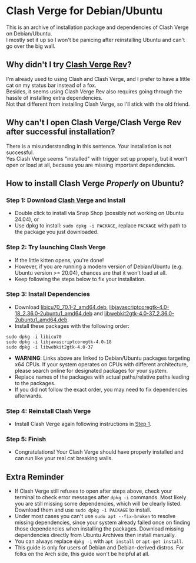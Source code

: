 # Clash Verge for Debian/Ubuntu  

This is an archive of installation package and dependencies of Clash Verge on Debian/Ubuntu.  
I mostly set it up so I won't be panicing after reinstalling Ubuntu and can't go over the big wall.  

## Why didn't I try [Clash Verge Rev](https://github.com/clash-verge-rev/clash-verge-rev)?  

I'm already used to using Clash and Clash Verge, and I prefer to have a little cat on my status bar instead of a fox.  
Besides, it seems using Clash Verge Rev also requires going through the hassle of installing extra dependencies.  
Not that different from installing Clash Verge, so I'll stick with the old friend.  

## Why can't I open Clash Verge/Clash Verge Rev after successful installation?  

There is a misunderstanding in this sentence. Your installation is not successful.  
Yes Clash Verge seems "installed" with trigger set up properly, but it won't open or load at all, because you are missing important dependencies.  

## How to install Clash Verge *Properly* on Ubuntu?  

### Step 1: Download [Clash&nbsp;Verge](./clash-verge_1.3.8_amd64.deb) and Install  

- Double click to install via Snap Shop (possibly not working on Ubuntu 24.04), or  
- Use dpkg to install: `sudo dpkg -i PACKAGE`, replace `PACKAGE` with path to the package you just downloaded.  

### Step 2: Try launching Clash Verge  

- If the little kitten opens, you're done!  
- However, if you are running a modern version of Debian/Ubuntu (e.g. Ubuntu version >= 20.04), chances are that it won't load at all.  
- Keep following the steps below to fix your installation.  

### Step 3: Install Dependencies  

- Download [libicu70_70.1-2_amd64.deb](./libicu70_70.1-2_amd64.deb), [libjavascriptcoregtk-4.0-18_2.36.0-2ubuntu1_amd64.deb](./libjavascriptcoregtk-4.0-18_2.36.0-2ubuntu1_amd64.deb) and [libwebkit2gtk-4.0-37_2.36.0-2ubuntu1_amd64.deb](./libwebkit2gtk-4.0-37_2.36.0-2ubuntu1_amd64.deb).  
- Install these packages with the following order:
```
sudo dpkg -i libicu70
sudo dpkg -i libjavascriptcoregtk-4.0-18
sudo dpkg -i libwebkit2gtk-4.0-37
```
- **WARNING**: Links above are linked to Debian/Ubuntu packages targeting x64 CPUs. If your system operates on CPUs with different architecture, please search online for designated packages for your system.  
- Replace names of the packages with actual paths/relative paths leading to the packages.
- If you did not follow the exact order, you may need to fix dependencies afterwards.  

### Step 4: Reinstall Clash Verge  

- Install Clash Verge again following instructions in [Step&nbsp;1](https://github.com/Kokodayo-CN/Clash-Verge-for-Debian-and-Ubuntu?tab=readme-ov-file#step-1-download-clashverge-and-install).  

### Step 5: Finish  

- Congratulations! Your Clash Verge should have properly installed and can run like your real cat breaking walls.  

## Extra Reminder  

- If Clash Verge still refuses to open after steps above, check your terminal to check error messages after `dpkg -i` commands. Most likely you are still missing some dependencies, which will be clearly listed. Download them and use `sudo dpkg -i PACKAGE` to install.  
- Under most cases you can't use `sudo apt --fix-broken` to resolve missing dependencies, since your system already failed once on finding those dependencies when installing the packages. Download missing dependencies directly from Ubuntu Archives then install manually.  
- You can always replace `dpkg -i` with `apt install` or `apt-get install`.  
- This guide is only for users of Debian and Debian-derived distros. For folks on the Arch side, this guide won't be helpful at all.  

